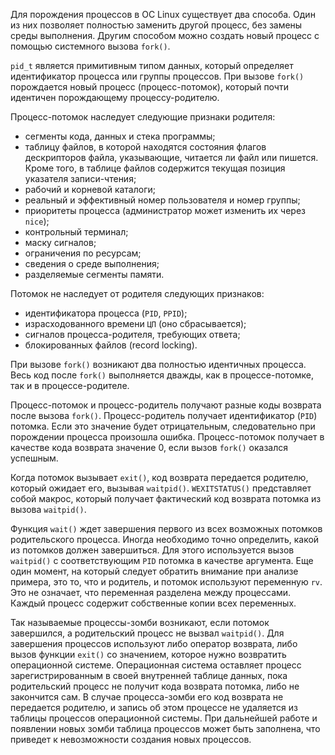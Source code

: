 Для порождения процессов в ОС Linux существует два способа. Один из них позволяет полностью заменить другой процесс, без замены среды выполнения. Другим способом можно создать новый процесс с помощью системного вызова `fork()`. 

`pid_t` является примитивным типом данных, который определяет идентификатор процесса или группы процессов. При вызове `fork()` порождается новый процесс (процесс-потомок), который почти идентичен порождающему процессу-родителю. 

Процесс-потомок наследует следующие признаки родителя:
- сегменты кода, данных и стека программы;
- таблицу файлов, в которой находятся состояния флагов дескрипторов файла, указывающие, читается ли файл или пишется. Кроме того, в таблице файлов содержится текущая позиция указателя записи-чтения;
- рабочий и корневой каталоги;
- реальный и эффективный номер пользователя и номер группы;
- приоритеты процесса (администратор может изменить их через `nice`);
- контрольный терминал;
- маску сигналов;
- ограничения по ресурсам;
- сведения о среде выполнения;
- разделяемые сегменты памяти.

Потомок не наследует от родителя следующих признаков:
- идентификатора процесса (`PID`, `PPID`);
- израсходованного времени `ЦП` (оно сбрасывается);
- сигналов процесса-родителя, требующих ответа;
- блокированных файлов (record locking).

При вызове `fork()` возникают два полностью идентичных процесса. Весь код после `fork()` выполняется дважды, как в процессе-потомке, так и в процессе-родителе.

Процесс-потомок и процесс-родитель получают разные коды возврата после вызова `fork()`. Процесс-родитель получает идентификатор (`PID`) потомка. Если это значение будет отрицательным, следовательно при порождении процесса произошла ошибка. Процесс-потомок получает в качестве кода возврата значение 0, если вызов `fork()` оказался успешным.

Когда потомок вызывает `exit()`, код возврата передается родителю, который ожидает его, вызывая `waitpid()`. `WEXITSTATUS()` представляет собой макрос, который получает фактический код возврата потомка из вызова `waitpid()`.

Функция `wait()` ждет завершения первого из всех возможных потомков родительского процесса. Иногда необходимо точно определить, какой из потомков должен завершиться. Для этого используется вызов `waitpid()` с соответствующим `PID` потомка в качестве аргумента. Еще один момент, на который следует обратить внимание при анализе примера, это то, что и родитель, и потомок используют переменную `rv`. Это не означает, что переменная разделена между процессами. Каждый процесс содержит собственные копии всех переменных.

Так называемые процессы-зомби возникают, если потомок завершился, а родительский процесс не вызвал `waitpid()`. Для завершения процессов используют либо оператор возврата, либо вызов функции `exit()` со значением, которое нужно возвратить операционной системе. Операционная система оставляет процесс зарегистрированным в своей внутренней таблице данных, пока родительский процесс не получит кода возврата потомка, либо не закончится сам. В случае процесса-зомби его код возврата не передается родителю, и запись об этом процессе не удаляется из таблицы процессов операционной системы. При дальнейшей работе и появлении новых зомби таблица процессов может быть заполнена, что приведет к невозможности создания новых процессов.
